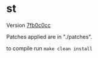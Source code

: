 # st

Version [7fb0c0cc](https://git.suckless.org/st/commit/7fb0c0cc681f36be2ad12091ef93a41671f32738.html)

Patches applied are in "./patches".

to compile run `make clean install`
